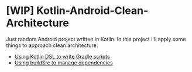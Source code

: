 # [WIP] Kotlin-Android-Clean-Architecture
Just random Android project written in Kotlin. In this project i'll apply some things to approach clean architecture.
- [Using Kotlin DSL to write Gradle scripts](https://blog.dicoding.com/belajar-gradle-kotlin-dsl-android/)
- [Using buildSrc to manage dependencies](https://blog.dicoding.com/gradle-dependenc…ent-pada-android/)
